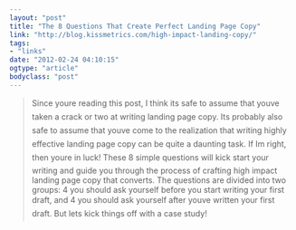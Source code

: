 ```yaml
---
layout: "post"
title: "The 8 Questions That Create Perfect Landing Page Copy"
link: "http://blog.kissmetrics.com/high-impact-landing-copy/"
tags: 
- "links"
date: "2012-02-24 04:10:15"
ogtype: "article"
bodyclass: "post"
---
```


> Since youre reading this post, I think its safe to assume that youve taken a crack or two at writing landing page copy. Its probably also safe to assume that youve come to the realization that writing highly effective landing page copy can be quite a daunting task. If Im right, then youre in luck! These 8 simple questions will kick start your writing and guide you through the process of crafting high impact landing page copy that converts. The questions are divided into two groups: 4 you should ask yourself before you start writing your first draft, and 4 you should ask yourself after youve written your first draft. But lets kick things off with a case study!